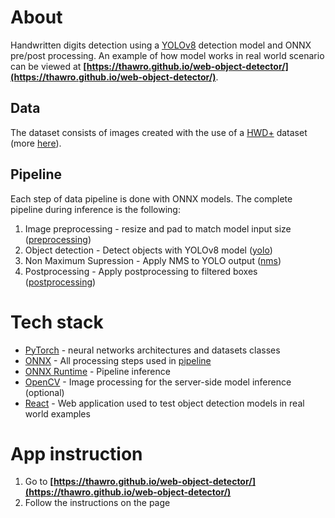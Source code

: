 # **About**
Handwritten digits detection using a [YOLOv8](https://docs.ultralytics.com/modes/) detection model and ONNX pre/post processing.
An example of how model works in real world scenario can be viewed at **[https://thawro.github.io/web-object-detector/](https://thawro.github.io/web-object-detector/)**.

## Data
The dataset consists of images created with the use of a [HWD+](https://www.ncbi.nlm.nih.gov/pmc/articles/PMC9702948/) dataset (more [here](https://github.com/thawro/yolov8-digits-detection#data)).

## Pipeline
Each step of data pipeline is done with ONNX models. The complete pipeline during inference is the following:
1. Image preprocessing - resize and pad to match model input size ([preprocessing](models/preprocessing.onnx))
2. Object detection - Detect objects with YOLOv8 model ([yolo](models/yolo.onnx))
3. Non Maximum Supression - Apply NMS to YOLO output ([nms](models/nms.onnx))
4. Postprocessing - Apply postprocessing to filtered boxes ([postprocessing](models/postprocessing.onnx))


# **Tech stack**
* [PyTorch](https://pytorch.org/) - neural networks architectures and datasets classes
* [ONNX](https://onnx.ai/) - All processing steps used in [pipeline](#pipeline)
* [ONNX Runtime](https://onnxruntime.ai/) - Pipeline inference
* [OpenCV](https://opencv.org/) - Image processing for the server-side model inference (optional)
* [React](https://react.dev/) - Web application used to test object detection models in real world examples


# **App instruction**
1. Go to **[https://thawro.github.io/web-object-detector/](https://thawro.github.io/web-object-detector/)**
2. Follow the instructions on the page
